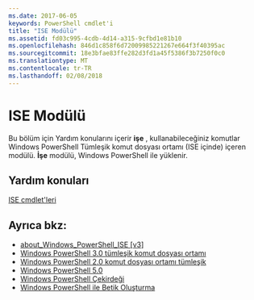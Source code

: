 ```yaml
---
ms.date: 2017-06-05
keywords: PowerShell cmdlet'i
title: "ISE Modülü"
ms.assetid: fd03c995-4cdb-4d14-a315-9cfbd1e81b10
ms.openlocfilehash: 846d1c858f6d72009985221267e664f3f40395ac
ms.sourcegitcommit: 18e3bfae83ffe282d3fd1a45f5386f3b7250f0c0
ms.translationtype: MT
ms.contentlocale: tr-TR
ms.lasthandoff: 02/08/2018
---
```

# <a name="ise-module"></a>ISE Modülü
Bu bölüm için Yardım konularını içerir **işe** , kullanabileceğiniz komutlar Windows PowerShell Tümleşik komut dosyası ortamı (ISE içinde) içeren modülü. **İşe** modülü, Windows PowerShell ile yüklenir.

## <a name="help-topics"></a>Yardım konuları
[ISE cmdlet'leri](http://go.microsoft.com/fwlink/?LinkID=254686)

## <a name="see-also"></a>Ayrıca bkz:
- [about_Windows_PowerShell_ISE [v3]](https://technet.microsoft.com/en-us/library/dfa54d47-60c6-4fff-8197-c747e8d411bb)
- [Windows PowerShell 3.0 tümleşik komut dosyası ortamı](http://go.microsoft.com/fwlink/?LinkId=254681)
- [Windows PowerShell 2.0 komut dosyası ortamı tümleşik](http://go.microsoft.com/fwlink/?LinkID=238569)
- [Windows PowerShell 5.0](../../whats-new/What-s-New-in-Windows-PowerShell-50.md)
- [Windows PowerShell Çekirdeği](https://technet.microsoft.com/en-us/library/4b75f1e4-f327-48f3-92ab-bf5435094d41)
- [Windows PowerShell ile Betik Oluşturma](../../getting-started/fundamental/Scripting-with-Windows-PowerShell.md)

